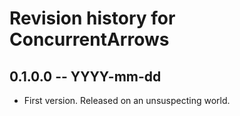 # Revision history for ConcurrentArrows

## 0.1.0.0 -- YYYY-mm-dd

* First version. Released on an unsuspecting world.
